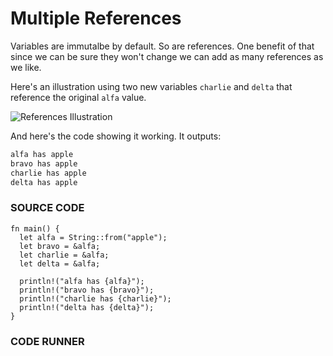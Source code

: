 # Multiple References

Variables are immutalbe by default. So are
references. One benefit of that since we
can be sure they won't change we can add
as many references as we like.

Here's an illustration using two new
variables `charlie` and `delta` that
reference the original `alfa` value.

![References Illustration](/images/references-3.png)

And here's the code showing it working. It
outputs:

```txt
alfa has apple
bravo has apple
charlie has apple
delta has apple
```

### SOURCE CODE

```rust, noplayground, EXAMPLE1
fn main() {
  let alfa = String::from("apple");
  let bravo = &alfa;
  let charlie = &alfa;
  let delta = &alfa;

  println!("alfa has {alfa}");
  println!("bravo has {bravo}");
  println!("charlie has {charlie}");
  println!("delta has {delta}");
}
```

### CODE RUNNER

```rust, editable, CODE1

```
